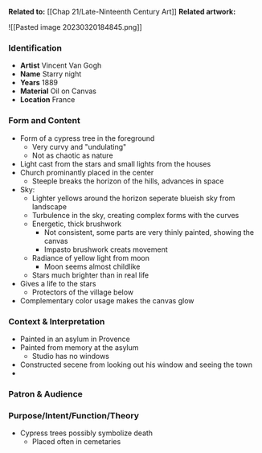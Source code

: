**Related to:** [[Chap 21/Late-Ninteenth Century Art]]
**Related artwork:** 

![[Pasted image 20230320184845.png]]

### Identification
- **Artist** Vincent Van Gogh
- **Name** Starry night
- **Years** 1889
- **Material** Oil on Canvas
- **Location** France

### Form and Content
- Form of a cypress tree in the foreground
	- Very curvy and "undulating"
	 - Not as chaotic as nature
- Light cast from the stars and small lights from the houses
- Church prominantly placed in the center
	- Steeple breaks the horizon of the hills, advances in space
- Sky:
	- Lighter yellows around the horizon seperate blueish sky from landscape
	- Turbulence in the sky, creating complex forms with the curves
	- Energetic, thick brushwork
		- Not consistent, some parts are very thinly painted, showing the canvas
		- Impasto brushwork creats movement
	- Radiance of yellow light from moon
		- Moon seems almost childlike
	- Stars much brighter than in real life
- Gives a life to the stars
	- Protectors of the village below
- Complementary color usage makes the canvas glow

### Context & Interpretation
- Painted in an asylum in Provence
- Painted from memory at the asylum
	- Studio has no windows
- Constructed secene from looking out his window and seeing the town
- 

### Patron & Audience


### Purpose/Intent/Function/Theory
- Cypress trees possibly symbolize death
	- Placed often in cemetaries